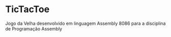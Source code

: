 # TicTacToe
Jogo da Velha desenvolvido em linguagem Assembly 8086 para a disciplina de Programação Assembly
